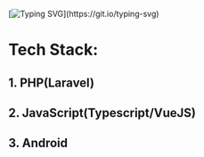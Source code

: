 [![Typing SVG](https://readme-typing-svg.herokuapp.com?font=Pacifico&color=AA1F06&center=true&lines=Hey%2C+I'm+Kenneth+Mathari.;Android+Software+Engineer;.....and+a+wizard+of+the+web.)](https://git.io/typing-svg)

# Tech Stack:
## 1. PHP(Laravel)
## 2. JavaScript(Typescript/VueJS)
## 3. Android
